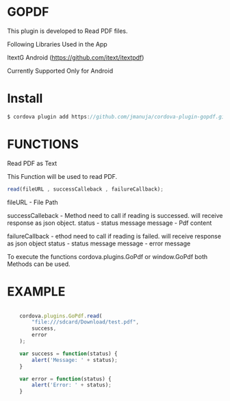 GOPDF 
=============
This plugin is developed to Read PDF files.

Following Libraries Used in the App

ItextG Android (https://github.com/itext/itextpdf)

Currently Supported Only for Android

Install
==================

```javascript
$ cordova plugin add https://github.com/jmanuja/cordova-plugin-gopdf.git
```

FUNCTIONS
==================

Read PDF as Text

This Function will be used to read PDF.
```javascript
read(fileURL , successCalleback , failureCallback);
```

fileURL - File Path

successCalleback - Method need to call if reading is successed. will receive response as json object.
    status - status message
    message - Pdf content

failureCallback - ethod need to call if reading is failed. will receive response as json object
    status - status message
    message - error message

To execute the functions cordova.plugins.GoPdf or window.GoPdf both Methods can be used.



EXAMPLE
==================
```javascript

    cordova.plugins.GoPdf.read(
        "file:///sdcard/Download/test.pdf", 
        success,
        error
    );

    var success = function(status) {
        alert('Message: ' + status);
    }

    var error = function(status) {
        alert('Error: ' + status);
    }

```
